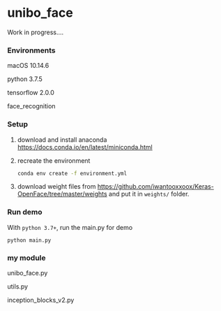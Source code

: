 # unibo_face

Work in progress....

### Environments

macOS 10.14.6

python 3.7.5

tensorflow 2.0.0

face_recognition 

### Setup

1. download and install anaconda https://docs.conda.io/en/latest/miniconda.html

2. recreate the environment

   ```bash
   conda env create -f environment.yml
   ```

3. download weight files from https://github.com/iwantooxxoox/Keras-OpenFace/tree/master/weights and put it in `weights/` folder.

### Run demo

With `python 3.7+`, run the main.py for demo

```
python main.py
```

### my module

unibo_face.py

utils.py

inception_blocks_v2.py



